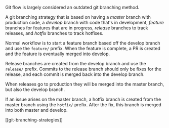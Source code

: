 Git flow is largely considered an outdated git branching method.

A git branching strategy that is based on having a *master* branch with production code, a *develop* branch with code that's in development, *feature* branches for features that are in progress, *release* branches to track releases, and *hotfix* branches to track hotfixes.

Normal workflow is to start a feature branch based off the develop branch and use the `feature/` prefix. When the feature is complete, a PR is created and the feature is eventually merged into develop.

Release branches are created from the develop branch and use the `release/` prefix. Commits to the release branch should only be fixes for the release, and each commit is merged back into the develop branch.

When releases go to production they will be merged into the master branch, but also the develop branch.

If an issue arises on the master branch, a hotfix branch is created from the master branch using the `hotfix/` prefix. After the fix, this branch is merged into both master and develop.

[[git-branching-strategies]]
